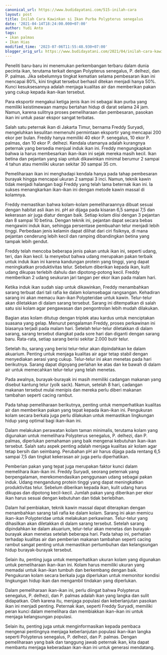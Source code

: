 ```yaml
---
canonical_url: https://www.budidayatani.com/515-inilah-cara
layout: post
title: Inilah Cara Kawinkan si Ikan Purba Polypterus senegalus
date: '2021-04-14T18:24:00.000+07:00'
author: Yudi Anto
tags:
- ikan palmas
- Ikan Hias
modified_time: '2023-07-06T11:55:48.930+07:00'
blogger_orig_url: https://www.budidayatani.com/2021/04/inilah-cara-kawinkan-si-ikan-purba.html
---
```


Peneliti baru-baru ini menemukan perkembangan terbaru dalam dunia pecinta ikan, terutama terkait dengan Polypterus senegalus, P. delhezi, dan P. palmas. Jika sebelumnya tingkat kematian selama pembesaran ikan ini mencapai 80%, kini tingkat tersebut berhasil ditekan menjadi hanya 50%. Kunci kesuksesannya adalah menjaga kualitas air dan memberikan pakan yang cukup kepada ikan-ikan tersebut.

Para eksportir mengakui ketiga jenis ikan ini sebagai ikan purba yang memiliki keistimewaan mampu bertahan hidup di darat selama 24 jam. Namun, karena sulitnya proses pemeliharaan dan pembesaran, pasokan ikan ini untuk pasar ekspor sangat terbatas.

Salah satu peternak ikan di Jakarta Timur, bernama Freddy Suryadi, mengeluhkan kesulitan memenuhi permintaan eksportir yang mencapai 200 ekor per bulan. Freddy hanya memiliki 40 ekor P. senegalus, 10 ekor P. palmas, dan 10 ekor P. delhezi. Kendala utamanya adalah kurangnya peternak yang bersedia menjual induk ikan ini. Freddy mengungkapkan bahwa ia harus membesarkan ikan-ikan ini sejak mereka masih kecil. Ikan betina dan pejantan yang siap untuk dikawinkan minimal berumur 2 sampai 4 tahun atau memiliki ukuran sekitar 30 sampai 35 cm.

Pemeliharaan ikan ini menghadapi kendala hanya pada tahap pembesaran burayak hingga mencapai ukuran 2 sampai 3 inci. Namun, teknik kawin tidak menjadi halangan bagi Freddy yang telah lama beternak ikan ini. Ia sukses menangkarkan ikan-ikan ini dengan metode kawin massal di kolamnya.

Freddy memastikan bahwa kolam-kolam pemeliharaannya dibuat sesuai dengan habitat asli ikan ini. pH air dijaga pada kisaran 6,5 sampai 7,5 dan kekerasan air juga diatur dengan baik. Setiap kolam diisi dengan 3 pejantan dan 8 sampai 10 betina. Dengan teknik ini, pejantan dapat secara bebas mengawini induk ikan, sehingga persentase pembuahan telur menjadi lebih tinggi. Perbedaan jenis kelamin dapat dilihat dari ciri fisiknya, di mana pejantan cenderung lebih kecil dan ramping dibandingkan betina yang tampak lebih gendut.

Freddy telah mencoba beberapa jenis pakan untuk ikan ini, seperti udang, teri, dan ikan kecil. Ia menyebut bahwa udang merupakan pakan terbaik untuk induk ikan ini karena kandungan protein yang tinggi, yang dapat meningkatkan produktivitas telur. Sebelum diberikan kepada ikan, kulit udang dikupas terlebih dahulu dan dipotong-potong kecil. Freddy memberikan 2 udang seukuran jari tangan per ekor ikan pada malam hari.

Ketika induk ikan sudah siap untuk dikawinkan, Freddy menambahkan sarang terbuat dari tali rafia ke dalam kolamsebagai rangsangan. Kehadiran sarang ini akan memacu ikan-ikan Polypteridae untuk kawin. Telur-telur akan diletakkan di dalam sarang tersebut. Sarang ini ditempatkan di salah satu sisi kolam agar pengawasan dan pengontrolan lebih mudah dilakukan.

Bagian atas kolam ditutup dengan triplek atau kardus untuk menciptakan suasana yang gelap. Menurut pengalaman Freddy, proses perkawinan ini biasanya terjadi pada malam hari. Setelah telur-telur diletakkan di dalam sarang, sarang tersebut diangkat pada sore hari dan diganti dengan sarang baru. Rata-rata, setiap sarang berisi sekitar 2.000 butir telur.

Setelah itu, sarang yang berisi telur-telur akan dipindahkan ke dalam akuarium. Penting untuk menjaga kualitas air agar tetap stabil dengan menyediakan aerasi yang cukup. Telur-telur ini akan menetas pada hari berikutnya. Sarang dapat digoyang perlahan ke atas dan ke bawah di dalam air untuk memecahkan telur-telur yang telah menetas.

Pada awalnya, burayak-burayak ini masih memiliki cadangan makanan yang disebut kantung telur (yolk sack). Namun, setelah 8 hari, cadangan makanan tersebut mulai menipis dan mereka perlu diberi makanan tambahan seperti cacing rambut.

Pada tahap pemeliharaan berikutnya, penting untuk memperhatikan kualitas air dan memberikan pakan yang tepat kepada ikan-ikan ini. Pengukuran kolam secara berkala juga perlu dilakukan untuk memastikan lingkungan hidup yang optimal bagi ikan-ikan ini.

Dalam melakukan perawatan kolam taman minimalis, terutama kolam yang digunakan untuk memelihara Polypterus senegalus, P. delhezi, dan P. palmas, diperlukan pemahaman yang baik mengenai kebutuhan ikan-ikan tersebut. Salah satu aspek penting adalah menjaga kualitas air kolam agar tetap bersih dan seimbang. Perubahan pH air harus dijaga pada rentang 6,5 sampai 7,5 dan tingkat kekerasan air juga perlu diperhatikan.

Pemberian pakan yang tepat juga merupakan faktor kunci dalam memelihara ikan-ikan ini. Freddy Suryadi, seorang peternak yang berpengalaman, merekomendasikan penggunaan udang sebagai pakan induk. Udang mengandung protein tinggi yang dapat meningkatkan produktivitas telur. Sebelum diberikan kepada ikan, kulit udang harus dikupas dan dipotong kecil-kecil. Jumlah pakan yang diberikan per ekor ikan harus sesuai dengan kebutuhan dan tidak berlebihan.

Dalam hal pembiakan, teknik kawin massal dapat diterapkan dengan menambahkan sarang tali rafia ke dalam kolam. Sarang ini akan memicu ikan-ikan Polypteridae untuk melakukan perkawinan. Telur-telur yang dihasilkan akan diletakkan di dalam sarang tersebut. Setelah sarang dipindahkan ke dalam akuarium, telur-telur akan menetas dan burayak-burayak akan menetas setelah beberapa hari. Pada tahap ini, perhatian terhadap kualitas air dan pemberian makanan tambahan seperti cacing rambut sangat penting untuk memastikan pertumbuhan dan kelangsungan hidup burayak-burayak tersebut.

Selain itu, penting juga untuk memperhatikan ukuran kolam yang digunakan untuk pemeliharaan ikan-ikan ini. Kolam harus memiliki ukuran yang memadai untuk ikan-ikan tumbuh dan berkembang dengan baik. Pengukuran kolam secara berkala juga diperlukan untuk memonitor kondisi lingkungan hidup ikan dan mengambil tindakan yang diperlukan.

Dalam pemeliharaan ikan-ikan ini, perlu diingat bahwa Polypterus senegalus, P. delhezi, dan P. palmas adalah ikan yang langka dan sulit didapatkan. Oleh karena itu, menjaga populasi dan keberlanjutan pasokan ikan ini menjadi penting. Peternak ikan, seperti Freddy Suryadi, memiliki peran kunci dalam memelihara dan membiakkan ikan-ikan ini untuk menjaga kelangsungan populasi.

Selain itu, penting juga untuk menginformasikan kepada pembaca mengenai pentingnya menjaga keberlanjutan populasi ikan-ikan langka seperti Polypterus senegalus, P. delhezi, dan P. palmas. Dengan pemeliharaan yang baik dan tanggung jawab peternak ikan, kita dapat membantu menjaga keberadaan ikan-ikan ini untuk generasi mendatang.

